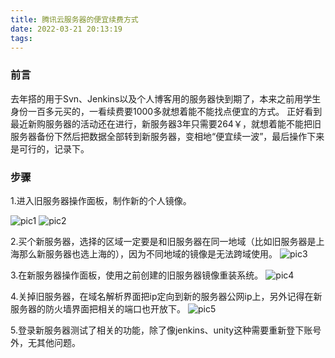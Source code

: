 ```yaml
---
title: 腾讯云服务器的便宜续费方式
date: 2022-03-21 20:13:19
tags:
---
```


### 前言

去年搭的用于Svn、Jenkins以及个人博客用的服务器快到期了，本来之前用学生身份一百多元买的，一看续费要1000多就想着能不能找点便宜的方式。
正好看到最近新购服务器的活动还在进行，新服务器3年只需要264￥，就想着能不能把旧服务器备份下然后把数据全部转到新服务器，变相地“便宜续一波”，最后操作下来是可行的，记录下。

### 步骤

1.进入旧服务器操作面板，制作新的个人镜像。

![pic1](1.png)
![pic2](2.png)

2.买个新服务器，选择的区域一定要是和旧服务器在同一地域（比如旧服务器是上海那么新服务器也选上海的），因为不同地域的镜像是无法跨域使用。
![pic3](3.png)

3.在新服务器操作面板，使用之前创建的旧服务器镜像重装系统。
![pic4](4.png)

4.关掉旧服务器，在域名解析界面把ip定向到新的服务器公网ip上，另外记得在新服务器的防火墙界面把相关的端口也开放下。
![pic5](5.png)

5.登录新服务器测试了相关的功能，除了像jenkins、unity这种需要重新登下账号外，无其他问题。